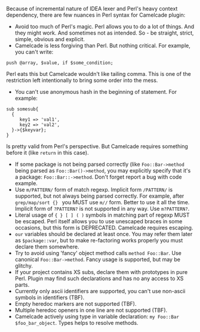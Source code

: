 Because of incremental nature of IDEA lexer and Perl's heavy context dependency, there are few nuances in Perl syntax for Camelcade plugin:
* Avoid too much of Perl's magic. Perl allows you to do a lot of things. And they might work. And sometimes not as intended. So - be straight, strict, simple, obvious and explicit.
* Camelcade is less forgiving than Perl. But nothing critical. For example, you can't write: 
```
push @array, $value, if $some_condition;
```
Perl eats this but Camelcade wouldn't like tailing comma. This is one of the restriction left intentionally to bring some order into the mess.
* You can't use anonymous hash in the beginning of statement. For example:
```
sub somesub{
  {
     key1 => 'val1',
     key2 => 'val2',
  }->{$keyvar};
}
```
Is pretty valid from Perl's perspective. But Camelcade requires something before it (like `return` in this case). 
* If some package is not being parsed correctly (like `Foo::Bar->method` being parsed as `Foo::Bar()->method`, you may explicitly specify that it's a package: `Foo::Bar::->method`. Don't forget report a bug with code example.
* Use `m/PATTERN/` form of match regexp. Implicit form `/PATTERN/` is supported, but not always being parsed correctly. For example, after `grep/map/sort {} ` you MUST use `m//` form. Better to use it all the time. Implicit form of `?PATTERN?` is not supported in any way. Use `m?PATTERN?`.
* Literal usage of `{ } [ ] ( )` symbols in matching part of regexp MUST be escaped. Perl itself allows you to use unescaped braces in some occasions, but this form is DEPRECATED. Camelcade requires escaping. 
* `our` variables should be declared at least once. You may refer them later as `$package::var`, but to make re-factoring works properly you must declare them somewhere. 
* Try to avoid using 'fancy' object method calls `method Foo::Bar`. Use canonical `Foo::Bar->method`. Fancy usage is supported, but may be glitchy.
* If your project contains XS subs, declare them with prototypes in pure Perl. Plugin may find such declarations and has no any access to XS parts.
* Currently only ascii identifiers are supported, you can't use non-ascii symbols in identifiers (TBF).
* Empty heredoc markers are not supported (TBF). 
* Multiple heredoc openers in one line are not supported (TBF).
* Camelcade actively using type in variable declaration: `my Foo::Bar $foo_bar_object`. Types helps to resolve methods.